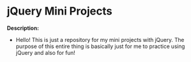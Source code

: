 # jQuery Mini Projects

**Description:**

- Hello! This is just a repository for my mini projects with jQuery. The purpose of this entire
  thing is basically just for me to practice using jQuery and also for fun!
